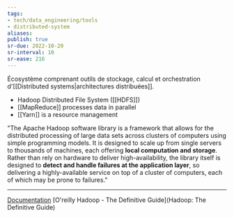 ```yaml
---
tags: 
- tech/data_engineering/tools
- distributed-system
aliases:
publish: true
sr-due: 2022-10-20
sr-interval: 10
sr-ease: 216
---
```


Écosystème comprenant outils de stockage, calcul et orchestration d'[[Distributed systems|architectures distribuées]].

- Hadoop Distributed File System ([[HDFS]])
- [[MapReduce]] processes data in parallel
- [[Yarn]] is a resource management

"The Apache Hadoop software library is a framework that allows for the distributed processing of large data sets across clusters of computers using simple programming models. 
It is designed to scale up from single servers to thousands of machines, each offering **local computation and storage**. 
Rather than rely on hardware to deliver high-availability, the library itself is designed to **detect and handle failures at the application layer**, so delivering a highly-available service on top of a cluster of computers, each of which may be prone to failures."

****
[Documentation](https://hadoop.apache.org/docs/current/)
[O'reilly Hadoop - The Definitive Guide](Hadoop: The Definitive Guide)
